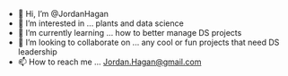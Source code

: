 - 👋 Hi, I’m @JordanHagan
- 👀 I’m interested in ... plants and data science
- 🌱 I’m currently learning ... how to better manage DS projects
- 💞️ I’m looking to collaborate on ... any cool or fun projects that need DS leadership
- 📫 How to reach me ... Jordan.Hagan@gmail.com

<!---
JordanHagan/JordanHagan is a ✨ special ✨ repository because its `README.md` (this file) appears on your GitHub profile.
You can click the Preview link to take a look at your changes.
--->
